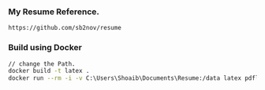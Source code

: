 ### My Resume Reference.
```
https://github.com/sb2nov/resume
```

### Build using Docker
```sh
// change the Path.
docker build -t latex .
docker run --rm -i -v C:\Users\Shoaib\Documents\Resume:/data latex pdflatex Shoaib_Resume.tex
```